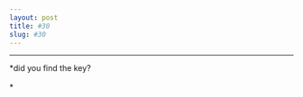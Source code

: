 ```yaml
---
layout: post
title: #30
slug: #30
---
```

---
<p class="description" style="text-align: justify;">
*did you find the key?
<br>
<br>
*
